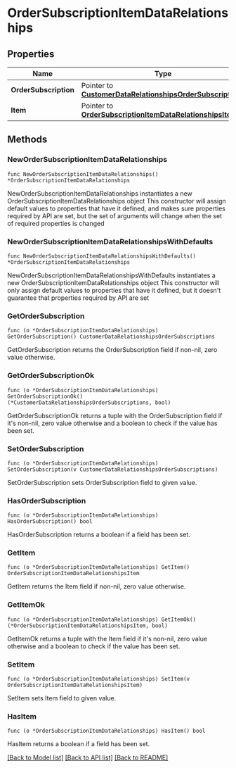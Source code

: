# OrderSubscriptionItemDataRelationships

## Properties

Name | Type | Description | Notes
------------ | ------------- | ------------- | -------------
**OrderSubscription** | Pointer to [**CustomerDataRelationshipsOrderSubscriptions**](CustomerDataRelationshipsOrderSubscriptions.md) |  | [optional] 
**Item** | Pointer to [**OrderSubscriptionItemDataRelationshipsItem**](OrderSubscriptionItemDataRelationshipsItem.md) |  | [optional] 

## Methods

### NewOrderSubscriptionItemDataRelationships

`func NewOrderSubscriptionItemDataRelationships() *OrderSubscriptionItemDataRelationships`

NewOrderSubscriptionItemDataRelationships instantiates a new OrderSubscriptionItemDataRelationships object
This constructor will assign default values to properties that have it defined,
and makes sure properties required by API are set, but the set of arguments
will change when the set of required properties is changed

### NewOrderSubscriptionItemDataRelationshipsWithDefaults

`func NewOrderSubscriptionItemDataRelationshipsWithDefaults() *OrderSubscriptionItemDataRelationships`

NewOrderSubscriptionItemDataRelationshipsWithDefaults instantiates a new OrderSubscriptionItemDataRelationships object
This constructor will only assign default values to properties that have it defined,
but it doesn't guarantee that properties required by API are set

### GetOrderSubscription

`func (o *OrderSubscriptionItemDataRelationships) GetOrderSubscription() CustomerDataRelationshipsOrderSubscriptions`

GetOrderSubscription returns the OrderSubscription field if non-nil, zero value otherwise.

### GetOrderSubscriptionOk

`func (o *OrderSubscriptionItemDataRelationships) GetOrderSubscriptionOk() (*CustomerDataRelationshipsOrderSubscriptions, bool)`

GetOrderSubscriptionOk returns a tuple with the OrderSubscription field if it's non-nil, zero value otherwise
and a boolean to check if the value has been set.

### SetOrderSubscription

`func (o *OrderSubscriptionItemDataRelationships) SetOrderSubscription(v CustomerDataRelationshipsOrderSubscriptions)`

SetOrderSubscription sets OrderSubscription field to given value.

### HasOrderSubscription

`func (o *OrderSubscriptionItemDataRelationships) HasOrderSubscription() bool`

HasOrderSubscription returns a boolean if a field has been set.

### GetItem

`func (o *OrderSubscriptionItemDataRelationships) GetItem() OrderSubscriptionItemDataRelationshipsItem`

GetItem returns the Item field if non-nil, zero value otherwise.

### GetItemOk

`func (o *OrderSubscriptionItemDataRelationships) GetItemOk() (*OrderSubscriptionItemDataRelationshipsItem, bool)`

GetItemOk returns a tuple with the Item field if it's non-nil, zero value otherwise
and a boolean to check if the value has been set.

### SetItem

`func (o *OrderSubscriptionItemDataRelationships) SetItem(v OrderSubscriptionItemDataRelationshipsItem)`

SetItem sets Item field to given value.

### HasItem

`func (o *OrderSubscriptionItemDataRelationships) HasItem() bool`

HasItem returns a boolean if a field has been set.


[[Back to Model list]](../README.md#documentation-for-models) [[Back to API list]](../README.md#documentation-for-api-endpoints) [[Back to README]](../README.md)


